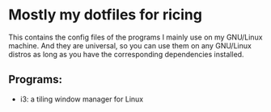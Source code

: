 # Mostly my dotfiles for ricing

This contains the config files of the programs I mainly use on my GNU/Linux machine. And they are universal, so you can use them on any GNU/Linux distros as long as you have the corresponding dependencies installed.

## Programs:

* i3: a tiling window manager for Linux
